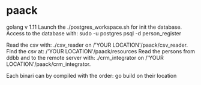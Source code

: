 # paack

golang v 1.11
Launch the ./postgres_workspace.sh for init the database.
Access to the database with: sudo -u postgres psql -d person_register

Read the csv with: ./csv_reader on /'YOUR LOCATION'/paack/csv_reader. Find the csv at: /'YOUR LOCATION'/paack/resources
Read the persons from ddbb and to the remote server with: ./crm_integrator on /'YOUR LOCATION'/paack/crm_integrator.

Each binari can by compiled with the order: go build on their location
